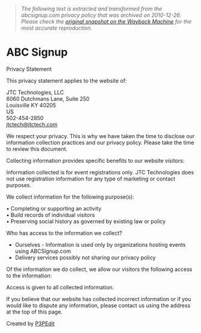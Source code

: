 > *The following text is extracted and transformed from the abcsignup.com privacy policy that was archived on 2010-12-26. Please check the [original snapshot on the Wayback Machine](https://web.archive.org/web/20101226010757id_/http%3A//www.abcsignup.com/home/policy.aspx) for the most accurate reproduction.*

# ABC Signup

Privacy Statement

This privacy statement applies to the website of:

JTC Technologies, LLC   
6060 Dutchmans Lane, Suite 250   
Louisville KY 40205   
US   
502-454-2850   
[jtctech@jtctech.com](mailto:jtctech@jtctech.com)

We respect your privacy. This is why we have taken the time to disclose our information collection practices and our privacy policy. Please take the time to review this document. 

Collecting information provides specific benefits to our website visitors:

Information collected is for event registrations only. JTC Technologies does not use registration information for any type of marketing or contact purposes.

We collect information for the following purpose(s):

• Completing or supporting an activity   
• Build records of individual visitors   
• Preserving social history as governed by existing law or policy

Who has access to the information we collect?  


  * Ourselves - Information is used only by organizations hosting events using ABCSignup.com
  * Delivery services possibly not sharing our privacy policy



Of the information we do collect, we allow our visitors the following access to the information:

Access is given to all collected information. 

If you believe that our website has collected incorrect information or if you would like to dispute any information, please contact us using the address at the top of this page. 

Created by [P3PEdit](http://p3pedit.com/)
